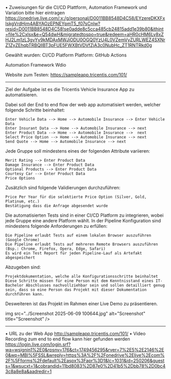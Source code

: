 • Zuweisungen für die CI/CD Plattform, Automation Framework und Variation bitte hier eintragen  
https://onedrive.live.com/:x:/g/personal/D0011BB8548D4C58/EYzereDKXFxIskgVrdHjm4ABYAOzEPNEYpmT5_f07sCnlw?resid=D0011BB8548D4C58!se0adde8c5cca485cb24815add1e39b80&ithint=file%2Cxlsx&e=Q54dwH&migratedtospo=true&redeem=aHR0cHM6Ly8xZHJ2Lm1zL3gvYy9kMDAxMWJiODU0OGQ0YzU4L0VZemVyZURLWEZ4SXNrZ1ZyZEhqbTRBQllBT3pFUE5FWXBtVDVfZjA3c0NubHc_ZT1RNTRkd0g

Gewählt wurden:
CI/CD Platform
Platform: GitHub Actions

Automation Framework
Wdio

Website zum Testen:
https://sampleapp.tricentis.com/101/

---

Ziel der Aufgabe ist es die Tricentis Vehicle Insurance App zu automatisieren.

Dabei soll der End to end flow der web app automatisiert werden, welcher folgende Schritte beinhaltet:

    Enter Vehicle Data --> Home --> Automobile Insurance --> Enter Vehicle Data
    Enter Insurant Data --> Home --> Automobile Insurance --> next
    Enter Product Data --> Home --> Automobile Insurance -->  next
    Select Price Option --> Home --> Automobile Insurance --> next
    Send Quote --> Home --> Automobile Insurance --> next

Jede Gruppe soll mindestens eines der folgenden Attribute variieren:

    Merit Rating --> Enter Product Data
    Damage Insurance --> Enter Product Data
    Optional Products --> Enter Product Data
    Courtesy Car --> Enter Product Data
    Price Options

Zusätzlich sind folgende Validierungen durchzuführen:

    Price Per Year für die selektierte Price Option (Silver, Gold, Platinum, etc.)
    Bestätigung dass die Anfrage abgesendet wurde

Die automatisierten Tests sind in einer CI/CD Platform zu integrieren, wobei jede Gruppe eine andere Platform wählt. In der Pipeline Konfiguration sind mindestens folgende Anforderungen zu erfüllen:

    Die Pipeline erlaubt Tests auf einem lokalen Browser auszuführen (Google Chrome)
    Die Pipeline erlaubt Tests auf mehreren Remote Browsers auszuführen (Bsp.: Chrome, Firefox, Opera, Edge, Safari)
    Es wird ein Test Report für jeden Pipeline-Lauf als Artefakt abgespeichert

Abzugeben sind:

    Projektdokumentation, welche alle Konfigurationsschritte beinhaltet
    Diese Schritte müssen für eine Person mit dem Kenntnisstand eines IT-Bachelor Abschlusses nachvollziehbar sein und sollen detailliert genug sein, dass so eine Person das Projekt mit dieser Dokumentation durchführen kann.

Desweiteren ist das Projekt im Rahmen einer Live Demo zu präsentieren.

img src="../Screenshot 2025-06-09 100644.jpg" alt="Screenshot" title="Screenshot" />

---

• URL zu der Web App http://sampleapp.tricentis.com/101/
• Video Recording zum end to end flow kann hier gefunden werden https://login.live.com/login.srf?wa=wsignin1%2E0&rpsnv=176&ct=1749456295&rver=7%2E5%2E2146%2E0&wp=MBI%5FSSL&wreply=https%3A%2F%2Fonedrive%2Elive%2Ecom%2F%5Fforms%2Fdefault%2Easpx%3Fapr%3D1&lc=1031&id=250206&guests=1&wsucxt=1&cobrandid=11bd8083%2D87e0%2D41b5%2Dbb78%2D0bc43c8a8e8a&aadredir=1
